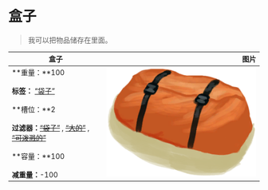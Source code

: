 # 盒子  
> 我可以把物品储存在里面。  
  
  盒子  |   图片   
 ----  |  ----:   
 **重量：**100<br><br>**标签：**	[“袋子”](tag_Bag.md)<br><br>**槽位：**2<br><br>**过滤器：**~~[“袋子”](tag_Bag.md)~~ , ~~[“大的”](tag_Large.md)~~ , ~~[“可泼溅的”](tag_Spillable.md)~~<br><br>**容量：**100<br><br>**减重量：**-100  |  <img decoding="async" src="Sprite/ContainerBag.png" href="a.md" style="max-width:300px;max-height:300px;">   
  
